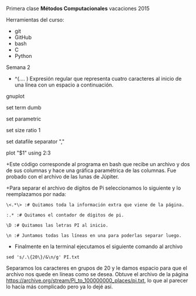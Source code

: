 Primera clase
**Métodos Computacionales** vacaciones 2015

Herramientas del curso:
+ git
+ GitHub
+ bash
+ C
+ Python

Semana 2 

+ ^(.... ) Expresión regular que representa cuatro caracteres al inicio de una línea con un espacio a continuación.

gnuplot

set term dumb

set parametric

set size ratio 1

set datafile separator ","

plot "$1" using $2:$3

+Este código corresponde al programa en bash que recibe un archivo y dos de sus columnas y hace una gráfica paramétrica de las columnas. Fue probado con el archivo de las lunas de Júpiter.

+Para separar el archivo de dígitos de Pi seleccionamos lo siguiente y lo reemplazamos por nada:
```
\<.*\> :# Quitamos toda la información extra que viene de la página.

:.* :# Quitamos el contador de dígitos de pi.

\D :# Quitamos las letras PI al inicio.

\n :# Juntamos todas las líneas en una para poderlas separar luego.
```
+ Finalmente en la terminal ejecutamos el siguiente comando al archivo
```
sed 's/.\{20\}/&\n/g' PI.txt
```
Separamos los caracteres en grupos de 20 y le damos espacio para que el archivo nos quede en líneas como se desea. Obtuve el archivo de la página https://archive.org/stream/Pi_to_100000000_places/pi.txt, lo que al parecer lo hacía más complicado pero ya lo dejé así.
